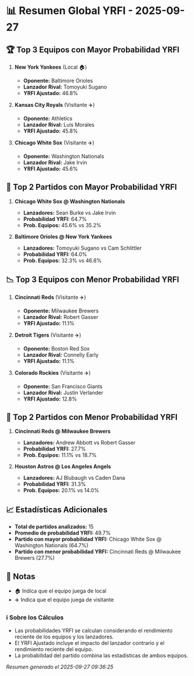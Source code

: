 # 📊 Resumen Global YRFI - 2025-09-27

## 🏆 Top 3 Equipos con Mayor Probabilidad YRFI

1. **New York Yankees** (Local 🏠)
   - **Oponente:** Baltimore Orioles
   - **Lanzador Rival:** Tomoyuki Sugano
   - **YRFI Ajustado:** 46.8%

2. **Kansas City Royals** (Visitante ✈️)
   - **Oponente:** Athletics
   - **Lanzador Rival:** Luis Morales
   - **YRFI Ajustado:** 45.8%

3. **Chicago White Sox** (Visitante ✈️)
   - **Oponente:** Washington Nationals
   - **Lanzador Rival:** Jake Irvin
   - **YRFI Ajustado:** 45.6%

## 🎯 Top 2 Partidos con Mayor Probabilidad YRFI

1. **Chicago White Sox @ Washington Nationals**
   - **Lanzadores:** Sean Burke vs Jake Irvin
   - **Probabilidad YRFI:** 64.7%
   - **Prob. Equipos:** 45.6% vs 35.2%

2. **Baltimore Orioles @ New York Yankees**
   - **Lanzadores:** Tomoyuki Sugano vs Cam Schlittler
   - **Probabilidad YRFI:** 64.0%
   - **Prob. Equipos:** 32.3% vs 46.8%

## 📉 Top 3 Equipos con Menor Probabilidad YRFI

1. **Cincinnati Reds** (Visitante ✈️)
   - **Oponente:** Milwaukee Brewers
   - **Lanzador Rival:** Robert Gasser
   - **YRFI Ajustado:** 11.1%

2. **Detroit Tigers** (Visitante ✈️)
   - **Oponente:** Boston Red Sox
   - **Lanzador Rival:** Connelly Early
   - **YRFI Ajustado:** 11.1%

3. **Colorado Rockies** (Visitante ✈️)
   - **Oponente:** San Francisco Giants
   - **Lanzador Rival:** Justin Verlander
   - **YRFI Ajustado:** 12.8%

## 🛑 Top 2 Partidos con Menor Probabilidad YRFI

1. **Cincinnati Reds @ Milwaukee Brewers**
   - **Lanzadores:** Andrew Abbott vs Robert Gasser
   - **Probabilidad YRFI:** 27.7%
   - **Prob. Equipos:** 11.1% vs 18.7%

2. **Houston Astros @ Los Angeles Angels**
   - **Lanzadores:** AJ Blubaugh vs Caden Dana
   - **Probabilidad YRFI:** 31.3%
   - **Prob. Equipos:** 20.1% vs 14.0%

## 📈 Estadísticas Adicionales

- **Total de partidos analizados:** 15
- **Promedio de probabilidad YRFI:** 49.7%
- **Partido con mayor probabilidad YRFI:** Chicago White Sox @ Washington Nationals (64.7%)
- **Partido con menor probabilidad YRFI:** Cincinnati Reds @ Milwaukee Brewers (27.7%)

## 📝 Notas

- 🏠 Indica que el equipo juega de local
- ✈️ Indica que el equipo juega de visitante

### ℹ️ Sobre los Cálculos
- Las probabilidades YRFI se calculan considerando el rendimiento reciente de los equipos y los lanzadores.
- El YRFI Ajustado incluye el impacto del lanzador contrario y el rendimiento reciente del equipo.
- La probabilidad del partido combina las estadísticas de ambos equipos.

*Resumen generado el 2025-09-27 09:36:25*
